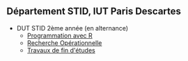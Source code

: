 ## Département STID, IUT Paris Descartes

- DUT STID 2ème année (en alternance)
    - [Programmation avec R](stid-2afa--prog-r/)
    - [Recherche Opérationnelle]()
    - [Travaux de fin d'études](stid-2afa--tfe)
    
<!--

- DUT STID 1ère année
    - [Exploitation de données](exploitation-donnees)
- LP Santé
    - [R avancé](info-dec-sante/)
- LP Data-Mining
    - [Méthodes avancées](intro-big-data/) : Introduction au Big Data
- DU Analyste Big Data
    - [Introduction à R](du-abd-r/)
- DU Dataviz
    - [Initiation à R](du-dataviz/initiation-r.html)
    - [Visualisation avec R](du-dataviz/visualisation-donnees.html)
    - [Visualisation avec D3.js](du-dataviz/visualisation-donnees-d3)
    - [Visualisation avec Tableau](du-dataviz/visualisation-donnees-tableau)
-->
